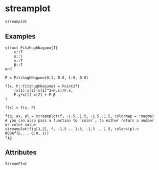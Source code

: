 # streamplot

```@shortdocs; canonical=false
streamplot
```


## Examples

```@figure
struct FitzhughNagumo{T}
    ϵ::T
    s::T
    γ::T
    β::T
end

P = FitzhughNagumo(0.1, 0.0, 1.5, 0.8)

f(x, P::FitzhughNagumo) = Point2f(
    (x[1]-x[2]-x[1]^3+P.s)/P.ϵ,
    P.γ*x[1]-x[2] + P.β
)

f(x) = f(x, P)

fig, ax, pl = streamplot(f, -1.5..1.5, -1.5..1.5, colormap = :magma)
# you can also pass a function to `color`, to either return a number or color value
streamplot(fig[1,2], f, -1.5 .. 1.5, -1.5 .. 1.5, color=(p)-> RGBAf(p..., 0.0, 1))
fig
```

## Attributes

```@attrdocs
StreamPlot
```
